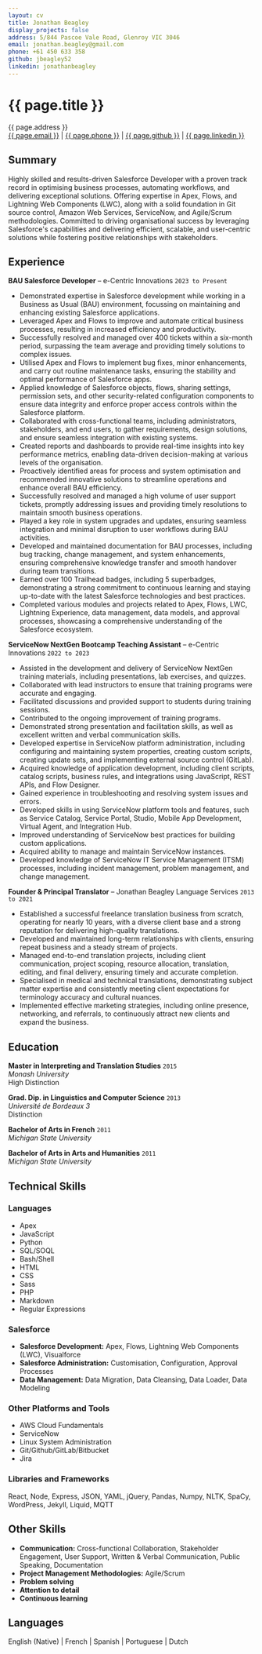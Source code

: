 ```yaml
---
layout: cv
title: Jonathan Beagley
display_projects: false
address: 5/844 Pascoe Vale Road, Glenroy VIC 3046
email: jonathan.beagley@gmail.com
phone: +61 450 633 358
github: jbeagley52
linkedin: jonathanbeagley
---
```


# {{ page.title }}

<div id="webaddress">
<i class="fa fa-globe"></i> {{ page.address }}
<br />
<i class="fa fa-envelope"></i> <a href="mailto:{{ page.email }}">{{ page.email }}</a>
|
<i class="fa fa-phone"></i> <a href="tel:{{ page.phone }}">{{ page.phone }}</a>
|
<i class="fa fa-github"></i> <a href="http://github.com/{{ page.github }}">{{ page.github }}</a>
|
<i class="fa fa-linkedin"></i> <a href="https://www.linkedin.com/in/{{ page.linkedin }}/">{{ page.linkedin }}</a>
</div>

## Summary

Highly skilled and results-driven Salesforce Developer with a proven track record in optimising business processes, automating workflows, and delivering exceptional solutions. Offering expertise in Apex, Flows, and Lightning Web Components (LWC), along with a solid foundation in Git source control, Amazon Web Services, ServiceNow, and Agile/Scrum methodologies. Committed to driving organisational success by leveraging Salesforce's capabilities and delivering efficient, scalable, and user-centric solutions while fostering positive relationships with stakeholders.

## Experience

**BAU Salesforce Developer** &ndash; e-Centric Innovations `2023 to Present`

- Demonstrated expertise in Salesforce development while working in a Business as Usual (BAU) environment, focussing on maintaining and enhancing existing Salesforce applications.
- Leveraged Apex and Flows to improve and automate critical business processes, resulting in increased efficiency and productivity.
- Successfully resolved and managed over 400 tickets within a six-month period, surpassing the team average and providing timely solutions to complex issues.
- Utilised Apex and Flows to implement bug fixes, minor enhancements, and carry out routine maintenance tasks, ensuring the stability and optimal performance of Salesforce apps.
- Applied knowledge of Salesforce objects, flows, sharing settings, permission sets, and other security-related configuration components to ensure data integrity and enforce proper access controls within the Salesforce platform.
- Collaborated with cross-functional teams, including administrators, stakeholders, and end users, to gather requirements, design solutions, and ensure seamless integration with existing systems.
- Created reports and dashboards to provide real-time insights into key performance metrics, enabling data-driven decision-making at various levels of the organisation.
- Proactively identified areas for process and system optimisation and recommended innovative solutions to streamline operations and enhance overall BAU efficiency.
- Successfully resolved and managed a high volume of user support tickets, promptly addressing issues and providing timely resolutions to maintain smooth business operations.
- Played a key role in system upgrades and updates, ensuring seamless integration and minimal disruption to user workflows during BAU activities.
- Developed and maintained documentation for BAU processes, including bug tracking, change management, and system enhancements, ensuring comprehensive knowledge transfer and smooth handover during team transitions.
- Earned over 100 Trailhead badges, including 5 superbadges, demonstrating a strong commitment to continuous learning and staying up-to-date with the latest Salesforce technologies and best practices.
- Completed various modules and projects related to Apex, Flows, LWC, Lightning Experience, data management, data models, and approval processes, showcasing a comprehensive understanding of the Salesforce ecosystem.

**ServiceNow NextGen Bootcamp Teaching Assistant** &ndash; e-Centric Innovations `2022 to 2023`

- Assisted in the development and delivery of ServiceNow NextGen training materials, including presentations, lab exercises, and quizzes.
- Collaborated with lead instructors to ensure that training programs were accurate and engaging.
- Facilitated discussions and provided support to students during training sessions.
- Contributed to the ongoing improvement of training programs.
- Demonstrated strong presentation and facilitation skills, as well as excellent written and verbal communication skills.
- Developed expertise in ServiceNow platform administration, including configuring and maintaining system properties, creating custom scripts, creating update sets, and implementing external source control (GitLab).
- Acquired knowledge of application development, including client scripts, catalog scripts, business rules, and integrations using JavaScript, REST APIs, and Flow Designer.
- Gained experience in troubleshooting and resolving system issues and errors.
- Developed skills in using ServiceNow platform tools and features, such as Service Catalog, Service Portal, Studio, Mobile App Development, Virtual Agent, and Integration Hub.
- Improved understanding of ServiceNow best practices for building custom applications.
- Acquired ability to manage and maintain ServiceNow instances.
- Developed knowledge of ServiceNow IT Service Management (ITSM) processes, including incident management, problem management, and change management.

<!-- **Sessional Translation Teacher** &ndash; RMIT University `2019 to 2022`

- Maintaining and updating course on LMS
- Marking and providing constructive feedback
- Liaising with course coordinators and students
- Creating lesson plans and course content -->

**Founder & Principal Translator** &ndash; Jonathan Beagley Language Services `2013 to 2021`

- Established a successful freelance translation business from scratch, operating for nearly 10 years, with a diverse client base and a strong reputation for delivering high-quality translations.
- Developed and maintained long-term relationships with clients, ensuring repeat business and a steady stream of projects.
- Managed end-to-end translation projects, including client communication, project scoping, resource allocation, translation, editing, and final delivery, ensuring timely and accurate completion.
- Specialised in medical and technical translations, demonstrating subject matter expertise and consistently meeting client expectations for terminology accuracy and cultural nuances.
- Implemented effective marketing strategies, including online presence, networking, and referrals, to continuously attract new clients and expand the business.

<!-- **Branch Chair & Committee Member** &ndash; AUSIT `2016 to 2021`

- Served as Victorian Branch Chair for 4 years
- Supervised organisation of National Conference in 2019 as Co-Chair of Organising Committee
- Facilitated monthly meetings for Victorian Branch
- Liaised with National Council and committee members
- Created and presented seminars and webinars on ethics, technology and small business
- Brainstormed ideas for professional development seminars
- Coordinated event and conference organisation -->

<!-- **Research Assistant** &ndash; Monash University `2015 to 2018`

- Drafted whitepaper with improvements to interpreter assessment in Australia
- Conducted confidential interviews with various stakeholders
- Quantitative data analysis and reporting (Excel)
- Transcribed interviews -->

## Education

**Master in Interpreting and Translation Studies** `2015` \
_Monash University_ \
High Distinction

**Grad. Dip. in Linguistics and Computer Science** `2013` \
_Université de Bordeaux 3_ \
Distinction

**Bachelor of Arts in French** `2011` \
_Michigan State University_

**Bachelor of Arts in Arts and Humanities** `2011` \
_Michigan State University_

## Technical Skills

### Languages

- Apex
- JavaScript
- Python
- SQL/SOQL
- Bash/Shell
- HTML
- CSS
- Sass
- PHP
- Markdown
- Regular Expressions

### Salesforce

- **Salesforce Development:** Apex, Flows, Lightning Web Components (LWC), Visualforce
- **Salesforce Administration:** Customisation, Configuration, Approval Processes
- **Data Management:** Data Migration, Data Cleansing, Data Loader, Data Modeling

### Other Platforms and Tools

- AWS Cloud Fundamentals
- ServiceNow
- Linux System Administration
- Git/Github/GitLab/Bitbucket
- Jira

### Libraries and Frameworks

React, Node, Express, JSON, YAML, jQuery, Pandas, Numpy, NLTK, SpaCy, WordPress, Jekyll, Liquid, MQTT

<!-- ## Soft Skills

Excellent written & verbal communication |
Stakeholder management |
Problem solving |
Research |
Intercultural communication |
Strong attention to detail
-->

## Other Skills

- **Communication:** Cross-functional Collaboration, Stakeholder Engagement, User Support, Written & Verbal Communication, Public Speaking, Documentation
- **Project Management Methodologies:** Agile/Scrum
- **Problem solving**
- **Attention to detail**
- **Continuous learning**

## Languages
English (Native) | French | Spanish | Portuguese | Dutch

<!-- ### Footer

Last updated: May 2013 -->
